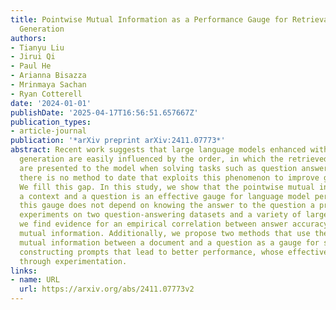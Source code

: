 ```yaml
---
title: Pointwise Mutual Information as a Performance Gauge for Retrieval-Augmented
  Generation
authors:
- Tianyu Liu
- Jirui Qi
- Paul He
- Arianna Bisazza
- Mrinmaya Sachan
- Ryan Cotterell
date: '2024-01-01'
publishDate: '2025-04-17T16:56:51.657667Z'
publication_types:
- article-journal
publication: '*arXiv preprint arXiv:2411.07773*'
abstract: Recent work suggests that large language models enhanced with retrieval-augmented
  generation are easily influenced by the order, in which the retrieved documents
  are presented to the model when solving tasks such as question answering (QA). However,
  there is no method to date that exploits this phenomenon to improve generation.
  We fill this gap. In this study, we show that the pointwise mutual information between
  a context and a question is an effective gauge for language model performance. Importantly,
  this gauge does not depend on knowing the answer to the question a priori. Through
  experiments on two question-answering datasets and a variety of large language models,
  we find evidence for an empirical correlation between answer accuracy and pointwise
  mutual information. Additionally, we propose two methods that use the pointwise
  mutual information between a document and a question as a gauge for selecting and
  constructing prompts that lead to better performance, whose effectiveness we demonstrate
  through experimentation.
links:
- name: URL
  url: https://arxiv.org/abs/2411.07773v2
---
```

